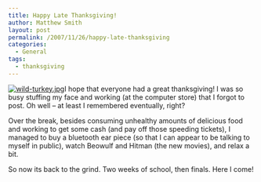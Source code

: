 ```yaml
---
title: Happy Late Thanksgiving!
author: Matthew Smith
layout: post
permalink: /2007/11/26/happy-late-thanksgiving
categories:
  - General
tags:
  - thanksgiving
---
```

<a href="http://digivation.net/wp-content/uploads/2007/11/wild-turkey.jpg" title="wild-turkey.jpg" rel="lightbox"><img src="http://digivation.net/wp-content/uploads/2007/11/wild-turkey.thumbnail.jpg" class="right" alt="wild-turkey.jpg" /></a>I hope that everyone had a great thanksgiving! I was so busy stuffing my face and working (at the computer store) that I forgot to post. Oh well &#8211; at least I remembered eventually, right?

Over the break, besides consuming unhealthy amounts of delicious food and working to get some cash (and pay off those speeding tickets), I managed to buy a bluetooth ear piece (so that I can appear to be talking to myself in public), watch Beowulf and Hitman (the new movies), and relax a bit.

So now its back to the grind. Two weeks of school, then finals. Here I come!